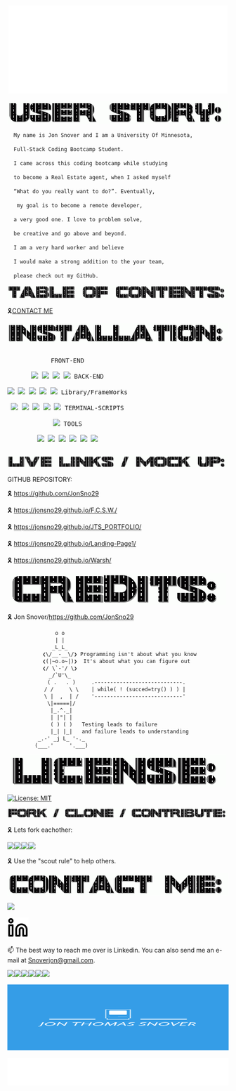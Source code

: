 <div align="center" id="top">
  <img width="500px" height="200px" src="welcome.svg"/>
  </div> 
<p align="center">
<img src="userstoryread.gif">

```
  My name is Jon Snover and I am a University Of Minnesota, 

  Full-Stack Coding Bootcamp Student.
  
  I came across this coding bootcamp while studying 

  to become a Real Estate agent, when I asked myself 

  “What do you really want to do?”. Eventually, 

   my goal is to become a remote developer,
  
  a very good one. I love to problem solve, 

  be creative and go above and beyond. 

  I am a very hard worker and believe 

  I would make a strong addition to the your team, 

  please check out my GitHub.
```
<p align="center">
<img src="TOCread.gif">

 🎗[CONTACT ME](#contact-me)                                         

<p align="center">
<img src="installread.gif">

<p style="display: inline-block;" align="center">
  <kbd>
    <kbd>FRONT-END</kbd>
    <br>
    <br>
    <img width="30px" src="https://cdn.jsdelivr.net/gh/devicons/devicon/icons/html5/html5-original.svg" />
    <img width="30px" src="https://cdn.jsdelivr.net/gh/devicons/devicon/icons/css3/css3-plain.svg" />
    <img width="30px" src="https://cdn.jsdelivr.net/gh/devicons/devicon/icons/markdown/markdown-original.svg"/>
    <img width="30px" src="https://cdn.jsdelivr.net/gh/devicons/devicon/icons/javascript/javascript-original.svg"/>
  </kbd>
  <kbd>
    <kbd>BACK-END</kbd>
    <br>
    <br>
    <img width="30px" src="https://cdn.jsdelivr.net/gh/devicons/devicon/icons/express/express-original.svg" />
    <img width="30px" src="https://cdn.jsdelivr.net/gh/devicons/devicon/icons/mysql/mysql-original.svg" />
    <img width="30px" src="https://cdn.jsdelivr.net/gh/devicons/devicon/icons/nodejs/nodejs-original.svg" />
    <img width="30px" src="https://cdn.jsdelivr.net/gh/devicons/devicon/icons/sequelize/sequelize-original.svg" />
    <img width="30px" src="https://cdn.jsdelivr.net/gh/devicons/devicon/icons/mysql2/mysql2-plain.svg" />
  </kbd>
  <kbd>
    <kbd>Library/FrameWorks</kbd>
    <br>
    <br>
    <img width="30px" src="https://cdn.jsdelivr.net/gh/devicons/devicon/icons/tailwindcss/tailwindcss-plain.svg" />
    <img width="30px" src="https://cdn.jsdelivr.net/gh/devicons/devicon/icons/bootstrap/bootstrap-original.svg" />
    <img width="30px" src="https://cdn.jsdelivr.net/gh/devicons/devicon/icons/npm/npm-original-wordmark.svg" />
    <img width="30px" src="https://cdn.jsdelivr.net/gh/devicons/devicon/icons/handlebars/handlebars-original.svg" />
    <img width="30px" src="https://cdn.jsdelivr.net/gh/devicons/devicon/icons/jest/jest-plain.svg" />
</kbd>
  <kbd>
    <kbd>TERMINAL-SCRIPTS</kbd>
    <br>
    <br>
    <img width="30px" src="https://cdn.jsdelivr.net/gh/devicons/devicon/icons/nodejs/nodejs-original.svg" />
  </kbd>
  <kbd>
    <kbd>TOOLS</kbd>
    <br>
    <br>
    <img width="30px" src="https://cdn.jsdelivr.net/gh/devicons/devicon/icons/vscode/vscode-original.svg" />
    <img width="30px" src="https://cdn.jsdelivr.net/gh/devicons/devicon/icons/heroku/heroku-original.svg" />
    <img width="30px" src="https://cdn.jsdelivr.net/gh/devicons/devicon/icons/github/github-original.svg" />
    <img width="30px" src="https://cdn.jsdelivr.net/gh/devicons/devicon/icons/slack/slack-original.svg" />
    <img width="30px" src="https://cdn.jsdelivr.net/gh/devicons/devicon/icons/devicon/devicon-original.svg" />
    <img width="30px" src="https://cdn.jsdelivr.net/gh/devicons/devicon/icons/oracle/oracle-original.svg" />
</kbd>
<p align="center">
<img src="livemockup.gif">

  GITHUB REPOSITORY:

  🎗  https://github.com/JonSno29
  
  🎗  https://jonsno29.github.io/F.C.S.W./
  
  🎗  https://jonsno29.github.io/JTS_PORTFOLIO/
  
  🎗  https://jonsno29.github.io/Landing-Page1/
  
  🎗  https://jonsno29.github.io/Warsh/
  
<p align="center">
<img src="creditsread.gif">

  🎗 Jon Snover/https://github.com/JonSno29
  
<div align="center">
  
```
      o o                                           
      | |                                           
     _L_L_                                          
  ❮\/__-__\/❯ Programming isn't about what you know 
  ❮(|~o.o~|)❯  It's about what you can figure out   
  ❮/ \`-'/ \❯                                       
    _/`U'\_                                         
    ( .   . )     .----------------------------.     
   / /     \ \    | while( ! (succed=try() ) ) |     
   \ |  ,  | /    '----------------------------'     
    \|=====|/                                        
     |_.^._|                                         
     | |"| |                                         
     ( ) ( )   Testing leads to failure              
     |_| |_|   and failure leads to understanding    
 _.-' _j L_ '-._                                     
(___.'     '.___)                                    

```
</div>

<p align="center">
<img src="licenseread.gif">

[![License: MIT](https://img.shields.io/badge/License-MIT-yellow.svg)](https://opensource.org/licenses/MIT)
 <p align="center">
<img src="FCCREAD.gif">

🎗 Lets fork eachother:
  
  <img src="https://c.tenor.com/XSbD902n1fwAAAAi/rennen-fast.gif" width="50"><img src="https://c.tenor.com/XSbD902n1fwAAAAi/rennen-fast.gif" width="50"><img src="https://c.tenor.com/XSbD902n1fwAAAAi/rennen-fast.gif" width="50"><img src="https://c.tenor.com/XSbD902n1fwAAAAi/rennen-fast.gif" width="50">

🎗 Use the "scout rule" to help others.

<p align="center">
<img src="READMEcontact.gif">

<a href="https://github.com/jonsno29" target="_blank"><img src="https://img.shields.io/badge/Github-jonsno29-red?style=for-the-badge&logo=github"></a>

 
  [![website](linkindark.svg)](https://linkedin.com/in/jon-snover-b15272110#gh-dark-mode-only)
 

📫 The best way to reach me over is Linkedin. You can also send me an e-mail at Snoverjon@gmail.com.


![](https://img.shields.io/badge/JavaScript-323330?style=for-the-badge&logo=javascript&logoColor=F7DF1E)![](https://img.shields.io/badge/Node.js-43853D?style=for-the-badge&logo=node.js&logoColor=white)![](https://img.shields.io/badge/Express.js-404D59?style=for-the-badge)![](https://img.shields.io/badge/MySQL-00000F?style=for-the-badge&logo=mysql&logoColor=white)![](https://img.shields.io/badge/-Sequelize-d3d3d3?style=for-the-badge&logo=sequelize&logoColor=52B0E7)![](https://img.shields.io/badge/-Insomnia-5849BE?style=for-the-badge&logo=insomnia&logoColor=white)

<footer>
 <div align="center" id="bottom">
<img width="1000px" height="150px" src="readme1.png"/> 
</div>
 <p align="center">
<img src="banner.svg"/>

</footer>
